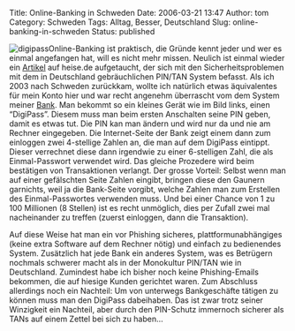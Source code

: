 Title: Online-Banking in Schweden
Date: 2006-03-21 13:47
Author: tom
Category: Schweden
Tags: Alltag, Besser, Deutschland
Slug: online-banking-in-schweden
Status: published

![digipass](/pic/digipass.png)Online-Banking ist
praktisch, die Gründe kennt jeder und wer es einmal angefangen hat, will
es nicht mehr missen. Neulich ist einmal wieder ein
[Artikel](http://www.heise.de/newsticker/meldung/64951) auf heise.de
aufgetaucht, der sich mit den Sicherheitsproblemen mit dem in
Deutschland gebräuchlichen PIN/TAN System befasst. Als ich 2003 nach
Schweden zurückkam, wollte ich natürlich etwas äquivalentes für mein
Konto hier und war recht angenehm überrascht vom dem System meiner
[Bank](http://www.sebanken.se). Man bekommt so ein kleines Gerät wie im
Bild links, einen “DigiPass”. <!--more-->Diesem muss man beim ersten
Anschalten seine PIN geben, damit es etwas tut. Die PIN kan man ändern
und wird nur da und nie am Rechner eingegeben. Die Internet-Seite der
Bank zeigt einem dann zum einloggen zwei 4-stellige Zahlen an, die man
auf dem DigiPass eintippt. Dieser verrechnet diese dann irgendwie zu
einer 6-stelligen Zahl, die als Einmal-Passwort verwendet wird. Das
gleiche Prozedere wird beim bestätigen von Transaktionen verlangt. Der
grosse Vorteil: Selbst wenn man auf einer gefälschten Seite Zahlen
eingibt, bringen diese den Gaunern garnichts, weil ja die Bank-Seite
vorgibt, welche Zahlen man zum Erstellen des Einmal-Passwortes verwenden
muss. Und bei einer Chance von 1 zu 100 Millionen (8 Stellen) ist es
recht unmöglich, dies per Zufall zwei mal nacheinander zu treffen
(zuerst einloggen, dann die Transaktion).

Auf diese Weise hat man ein vor Phishing sicheres, plattformunabhängiges
(keine extra Software auf dem Rechner nötig) und einfach zu bedienendes
System. Zusätzlich hat jede Bank ein anderes System, was es Betrügern
nochmals schwerer macht als in der Monokultur PIN/TAN wie in
Deutschland. Zumindest habe ich bisher noch keine Phishing-Emails
bekommen, die auf hiesige Kunden gerichtet waren. Zum Abschluss
allerdings noch ein Nachteil: Um von unterwegs Bankgeschäfte tätigen zu
können muss man den DigiPass dabeihaben. Das ist zwar trotz seiner
Winzigkeit ein Nachteil, aber durch den PIN-Schutz immernoch sicherer
als TANs auf einem Zettel bei sich zu haben…

